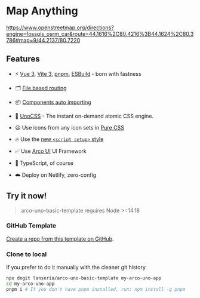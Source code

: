 # Map Anything

https://www.openstreetmap.org/directions?engine=fossgis_osrm_car&route=44.1616%2C80.4216%3B44.1624%2C80.3786#map=9/44.2137/80.7220

## Features

- ⚡️ [Vue 3](https://github.com/vuejs/core), [Vite 3](https://github.com/vitejs/vite), [pnpm](https://pnpm.io/), [ESBuild](https://github.com/evanw/esbuild) - born with fastness

- 🗂 [File based routing](./src/pages)

- 📦 [Components auto importing](./src/components)

- 🎨 [UnoCSS](https://github.com/antfu/unocss) - The instant on-demand atomic CSS engine.

- 😃 Use icons from any icon sets in [Pure CSS](https://github.com/antfu/unocss/tree/main/packages/preset-icons)

- 🔥 Use the [new `<script setup>` style](https://github.com/vuejs/rfcs/pull/227)

- ✅ Use [Arco UI](https://arco.design/vue/docs/start) UI Framework

- 🦾 TypeScript, of course

- ☁️ Deploy on Netlify, zero-config

## Try it now!

> arco-uno-basic-template requires Node >=14.18

### GitHub Template

[Create a repo from this template on GitHub](https://github.com/lanseria/arco-uno-basic-template/generate).

### Clone to local

If you prefer to do it manually with the cleaner git history

```bash
npx degit lanseria/arco-uno-basic-template my-arco-uno-app
cd my-arco-uno-app
pnpm i # If you don't have pnpm installed, run: npm install -g pnpm
```
